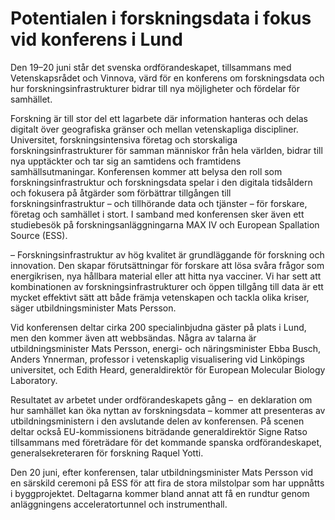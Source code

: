 # Potentialen i forskningsdata i fokus vid konferens i Lund

Den 19–20 juni står det svenska ordförandeskapet, tillsammans med Vetenskapsrådet och Vinnova, värd för en konferens om forskningsdata och hur forskningsinfrastrukturer bidrar till nya möjligheter och fördelar för samhället.

Forskning är till stor del ett lagarbete där information hanteras och delas digitalt över geografiska gränser och mellan vetenskapliga discipliner. Universitet, forskningsintensiva företag och storskaliga forskningsinfrastrukturer för samman människor från hela världen, bidrar till nya upptäckter och tar sig an samtidens och framtidens samhällsutmaningar. Konferensen kommer att belysa den roll som forskningsinfrastruktur och forskningsdata spelar i den digitala tidsåldern och fokusera på åtgärder som förbättrar tillgången till forskningsinfrastruktur – och tillhörande data och tjänster – för forskare, företag och samhället i stort. I samband med konferensen sker även ett studiebesök på forskningsanläggningarna MAX IV och European Spallation Source (ESS).

– Forskningsinfrastruktur av hög kvalitet är grundläggande för forskning och innovation. Den skapar förutsättningar för forskare att lösa svåra frågor som energikrisen, nya hållbara material eller att hitta nya vacciner. Vi har sett att kombinationen av forskningsinfrastrukturer och öppen tillgång till data är ett mycket effektivt sätt att både främja vetenskapen och tackla olika kriser, säger utbildningsminister Mats Persson.

Vid konferensen deltar cirka 200 specialinbjudna gäster på plats i Lund, men den kommer även att webbsändas. Några av talarna är utbildningsminister Mats Persson, energi- och näringsminister Ebba Busch, Anders Ynnerman, professor i vetenskaplig visualisering vid Linköpings universitet, och Edith Heard, generaldirektör för European Molecular Biology Laboratory.

Resultatet av arbetet under ordförandeskapets gång –  en deklaration om hur samhället kan öka nyttan av forskningsdata – kommer att presenteras av utbildningsministern i den avslutande delen av konferensen. På scenen deltar också EU-kommissionens biträdande generaldirektör Signe Ratso tillsammans med företrädare för det kommande spanska ordförandeskapet, generalsekreteraren för forskning Raquel Yotti.

Den 20 juni, efter konferensen, talar utbildningsminister Mats Persson vid en särskild ceremoni på ESS för att fira de stora milstolpar som har uppnåtts i byggprojektet. Deltagarna kommer bland annat att få en rundtur genom anläggningens acceleratortunnel och instrumenthall.
